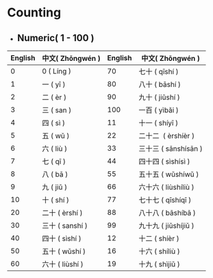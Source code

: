 # Counting

- ## Numeric( 1 - 100 )

| English | 中文( Zhōngwén ) | English | 中文( Zhōngwén )    |
| ------- | -------------- | ------- | ----------------- |
| 0       | 0 ( Líng )     | 70      | 七十 ( qīshí )      |
| 1       | 一 ( yī )       | 80      | 八十 ( bāshí )      |
| 2       | 二 ( èr )       | 90      | 九十 ( jiǔshí )     |
| 3       | 三 ( san )      | 100     | 一百 ( yìbǎi )      |
| 4       | 四 ( sì )       | 11      | 十一 ( shíyī )      |
| 5       | 五 ( wǔ )       | 22      | 二十二  ( èrshíèr )  |
| 6       | 六 ( liù )      | 33      | 三十三 ( sānshísān ) |
| 7       | 七 ( qī )       | 44      | 四十四 ( sìshísì )   |
| 8       | 八 ( bā )       | 55      | 五十五 ( wǔshíwǔ )   |
| 9       | 九 ( jiǔ )      | 66      | 六十六 ( liùshíliù ) |
| 10      | 十 ( shí )      | 77      | 七十七 ( qīshíqī )   |
| 20      | 二十 ( èrshí )   | 88      | 八十八 ( bāshíbā )   |
| 30      | 三十 ( sanshí )  | 99      | 九十九 ( jiǔshíjiǔ ) |
| 40      | 四十 ( sìshí )   | 12      | 十二 ( shíèr )      |
| 50      | 五十 ( wǔshí )   | 16      | 十六 ( shíliù )     |
| 60      | 六十 ( liùshí )  | 19      | 十九 ( shìjiǔ )     |

